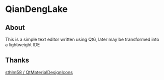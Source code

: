 # QianDengLake

## About

This is a simple text editor written using Qt6, later may be transformed into a lightweight IDE

## Thanks
[sthlm58 / QtMaterialDesignIcons](https://github.com/sthlm58/QtMaterialDesignIcons)
